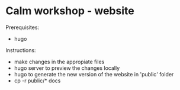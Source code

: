 # Calm workshop - website
Prerequisites:
 - hugo

Instructions:
 - make changes in the appropiate files
 - hugo server to preview the changes locally
 - hugo to generate the new version of the website in 'public' folder
 - cp -r public/*  docs

